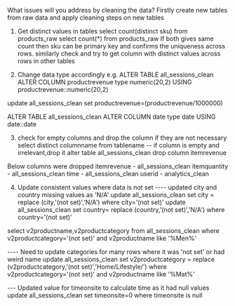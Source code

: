 What issues will you address by cleaning the data?
Firstly create new tables from raw data and apply cleaning steps on new tables

1. Get distinct values in tables
select count(distinct sku) from products_raw
select count(*) from products_raw
If both gives same count then sku can be primary key and confirms the uniqueness across rows.
similarly check and try to get column with distinct values across rows in other tables

2. Change data type accordingly
e.g. 
ALTER TABLE all_sessions_clean
ALTER COLUMN productrevenue type numeric(20,2)
USING productrevenue::numeric(20,2)

update all_sessions_clean set productrevenue=(productrevenue/1000000)

ALTER TABLE all_sessions_clean
ALTER COLUMN date type date
USING date::date

3. check for empty columns and drop the column if they are not necessary
select distinct columnname from tablename -- if column is empty and irrelevant,drop it
alter table all_sessions_clean drop column itemrevenue

Below columns were dropped
itemrevenue - all_sessions_clean
itemquantity - all_sessions_clean
time - all_sessions_clean
userid - analytics_clean

4. Update consistent values where data is not set
---- updated city and country missing values as 'N/A'
update all_sessions_clean set city = replace (city,'(not set)','N/A') 
where city='(not set)'
update all_sessions_clean set country= replace (country,'(not set)','N/A')
where country='(not set)'


select v2productname,v2productcategory from all_sessions_clean 
where v2productcategory='(not set)' and v2productname like '%Men%' 

  ---- Need to update categories for many rows where it was 'not set' or had weird name
update all_sessions_clean set v2productcategory = replace (v2productcategory,'(not set)','Home/Lifestyle/')
where v2productcategory='(not set)' and v2productname like '%Mat%'

--- Updated value for timeonsite to calculate time as it had null values
update all_sessions_clean set timeonsite=0 where timeonsite is null


